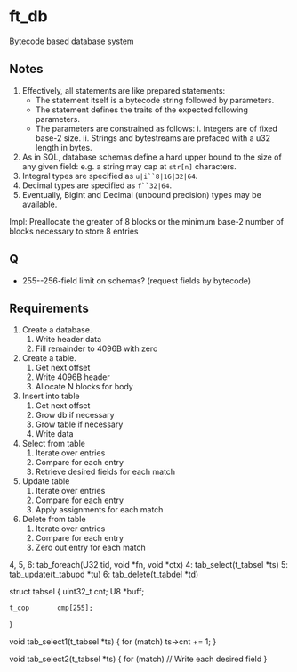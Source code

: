 ft_db
 ===
Bytecode based database system

Notes
 ---
1. Effectively, all statements are like prepared statements:
	- The statement itself is a bytecode string followed by parameters.
	- The statement defines the traits of the expected following parameters.
	- The parameters are constrained as follows:
		i. Integers are of fixed base-2 size.
		ii. Strings and bytestreams are prefaced with a u32 length in bytes.
2. As in SQL, database schemas define a hard upper bound to the size of any given field: e.g. a string may cap at `str[n]` characters.
3. Integral types are specified as `u|i``8|16|32|64`.
4. Decimal types are specified as `f``32|64`.
5. Eventually, BigInt and Decimal (unbound precision) types may be available.


Impl: Preallocate the greater of 8 blocks or the minimum base-2 number of blocks necessary to store 8 entries

Q
-
- 255--256-field limit on schemas? (request fields by bytecode)


Requirements
------------
1. Create a database.
    1. Write header data
    2. Fill remainder to 4096B with zero
2. Create a table.
    1. Get next offset
    2. Write 4096B header
    3. Allocate N blocks for body
3. Insert into table
    1. Get next offset
    2. Grow db if necessary
    3. Grow table if necessary
    4. Write data
4. Select from table
    1. Iterate over entries
    2. Compare for each entry
    3. Retrieve desired fields for each match
5. Update table
    1. Iterate over entries
    2. Compare for each entry
    3. Apply assignments for each match
6. Delete from table
    1. Iterate over entries
    2. Compare for each entry
    3. Zero out entry for each match

4, 5, 6: tab_foreach(U32 tid, void *fn, void *ctx)
4: tab_select(t_tabsel *ts)
5: tab_update(t_tabupd *tu)
6: tab_delete(t_tabdel *td)

struct tabsel
{
    uint32_t    cnt;
    U8          *buff;

    t_cop       cmp[255];
}

void tab_select1(t_tabsel *ts)
{
    for (match)
        ts->cnt += 1;
}

void tab_select2(t_tabsel *ts)
{
    for (match)
        // Write each desired field
}
